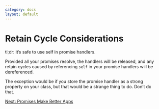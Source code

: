 ```yaml
---
category: docs
layout: default
---
```


<h1>Retain Cycle Considerations</h1>

tl;dr: it’s safe to use self in promise handlers.

Provided all your promises resolve, the handlers will be released, and any retain cycles caused by referencing `self` in your promise handlers will be dereferenced.

The exception would be if you store the promise handler as a strong property on your class, but that would be a strange thing to do. Don’t do that.

<div><a class="pagination" href="/promises-make-better-apps">Next: Promises Make Better Apps</a></div>
